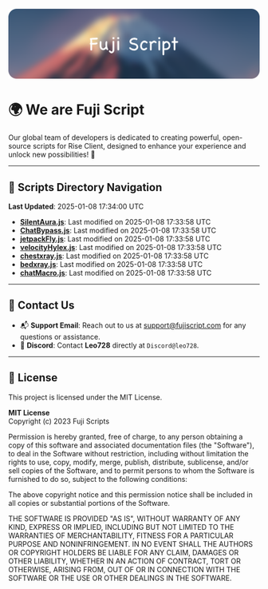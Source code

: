 ![Banner](.github/b.webp)

# 🌍 **We are Fuji Script**

Our global team of developers is dedicated to creating powerful, open-source scripts for Rise Client, designed to enhance your experience and unlock new possibilities! 🌟

---
<!-- SCRIPTS_NAVIGATION_START -->
## 📂 **Scripts Directory Navigation**

**Last Updated**: 2025-01-08 17:34:00 UTC

- **[SilentAura.js](scripts/SilentAura.js)**: Last modified on 2025-01-08 17:33:58 UTC
- **[ChatBypass.js](scripts/ChatBypass.js)**: Last modified on 2025-01-08 17:33:58 UTC
- **[jetpackFly.js](scripts/jetpackFly.js)**: Last modified on 2025-01-08 17:33:58 UTC
- **[velocityHylex.js](scripts/velocityHylex.js)**: Last modified on 2025-01-08 17:33:58 UTC
- **[chestxray.js](scripts/chestxray.js)**: Last modified on 2025-01-08 17:33:58 UTC
- **[bedxray.js](scripts/bedxray.js)**: Last modified on 2025-01-08 17:33:58 UTC
- **[chatMacro.js](scripts/chatMacro.js)**: Last modified on 2025-01-08 17:33:58 UTC

<!-- SCRIPTS_NAVIGATION_END -->

---

## 💬 **Contact Us**  
- 📬 **Support Email**: Reach out to us at [support@fujiscript.com](mailto:support@fujiscript.com) for any questions or assistance.  
- 💬 **Discord**: Contact **Leo728** directly at `Discord@leo728`.

---

## 📜 **License**

This project is licensed under the MIT License.  

**MIT License**  
Copyright (c) 2023 Fuji Scripts  

Permission is hereby granted, free of charge, to any person obtaining a copy of this software and associated documentation files (the "Software"), to deal in the Software without restriction, including without limitation the rights to use, copy, modify, merge, publish, distribute, sublicense, and/or sell copies of the Software, and to permit persons to whom the Software is furnished to do so, subject to the following conditions:  

The above copyright notice and this permission notice shall be included in all copies or substantial portions of the Software.  

THE SOFTWARE IS PROVIDED "AS IS", WITHOUT WARRANTY OF ANY KIND, EXPRESS OR IMPLIED, INCLUDING BUT NOT LIMITED TO THE WARRANTIES OF MERCHANTABILITY, FITNESS FOR A PARTICULAR PURPOSE AND NONINFRINGEMENT. IN NO EVENT SHALL THE AUTHORS OR COPYRIGHT HOLDERS BE LIABLE FOR ANY CLAIM, DAMAGES OR OTHER LIABILITY, WHETHER IN AN ACTION OF CONTRACT, TORT OR OTHERWISE, ARISING FROM, OUT OF OR IN CONNECTION WITH THE SOFTWARE OR THE USE OR OTHER DEALINGS IN THE SOFTWARE.  
